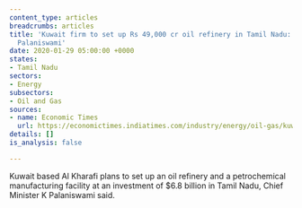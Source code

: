 ```yaml
---
content_type: articles
breadcrumbs: articles
title: 'Kuwait firm to set up Rs 49,000 cr oil refinery in Tamil Nadu: Chief Minister
  Palaniswami'
date: 2020-01-29 05:00:00 +0000
states:
- Tamil Nadu
sectors:
- Energy
subsectors:
- Oil and Gas
sources:
- name: Economic Times
  url: https://economictimes.indiatimes.com/industry/energy/oil-gas/kuwait-firm-to-set-up-rs-49000-cr-oil-refinery-in-tamil-nadu-chief-minister-palaniswami/articleshow/73554445.cms
details: []
is_analysis: false

---
```

Kuwait based Al Kharafi plans to set up an oil refinery and a petrochemical manufacturing facility at an investment of $6.8 billion in Tamil Nadu, Chief Minister K Palaniswami said.